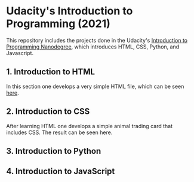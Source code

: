 # Udacity's Introduction to Programming (2021)

This repository includes the projects done in the Udacity's [Introduction to Programming Nanodegree](https://www.udacity.com/course/intro-to-programming-nanodegree--nd000), which introduces HTML, CSS, Python, and Javascript.


## 1. Introduction to HTML
In this section one develops a very simple HTML file, which can be seen [here](https://github.com/pfrazao/Udacity-Introduction-to-Programming/blob/main/01%20HTML/my_notes.html).    


## 2. Introduction to CSS
After learning HTML one develops a simple animal trading card that includes CSS. The result can be seen here.


## 3. Introduction to Python


## 4. Introduction to JavaScript
